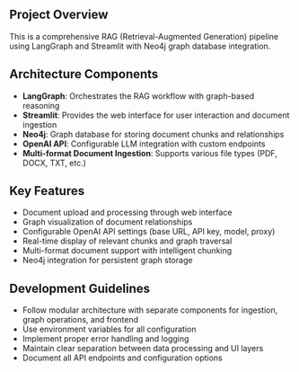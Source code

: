 ## Project Overview
This is a comprehensive RAG (Retrieval-Augmented Generation) pipeline using LangGraph and Streamlit with Neo4j graph database integration.

## Architecture Components
- **LangGraph**: Orchestrates the RAG workflow with graph-based reasoning
- **Streamlit**: Provides the web interface for user interaction and document ingestion
- **Neo4j**: Graph database for storing document chunks and relationships
- **OpenAI API**: Configurable LLM integration with custom endpoints
- **Multi-format Document Ingestion**: Supports various file types (PDF, DOCX, TXT, etc.)

## Key Features
- Document upload and processing through web interface
- Graph visualization of document relationships
- Configurable OpenAI API settings (base URL, API key, model, proxy)
- Real-time display of relevant chunks and graph traversal
- Multi-format document support with intelligent chunking
- Neo4j integration for persistent graph storage

## Development Guidelines
- Follow modular architecture with separate components for ingestion, graph operations, and frontend
- Use environment variables for all configuration
- Implement proper error handling and logging
- Maintain clear separation between data processing and UI layers
- Document all API endpoints and configuration options